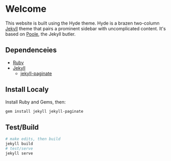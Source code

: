 # Welcome

This website is built using the Hyde theme. Hyde is a brazen two-column [Jekyll](http://jekyllrb.com) theme that pairs a prominent sidebar with uncomplicated content. It's based on [Poole](http://getpoole.com), the Jekyll butler.

## Dependenceies

* [Ruby](https://www.ruby-lang.org/en/)
* [Jekyll](https://jekyllrb.com)
  * [jekyll-paginate](https://github.com/jekyll/jekyll-paginate)

## Install Localy

Install Ruby and Gems, then:
```sh
gem install jekyll jekyll-paginate
```

## Test/Build

```sh
# make edits, then build
jekyll build
# test/serve
jekyll serve
```
